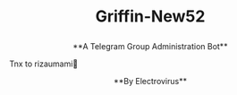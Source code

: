 # <p align="center">Griffin-New52

<p align="center">**A Telegram Group Administration Bot**

Tnx to rizaumami💙  

<p align="center">**By Electrovirus**
